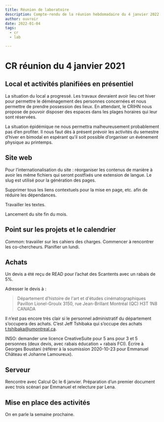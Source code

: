 ```yaml
---
title: Réunion de laboratoire 
description: Compte-rendu de la réunion hebdomadaire du 4 janvier 2022
author: ouvroir
date: 2022-01-04
tags: 
  - cr
  - lab

---
```

# CR réunion du 4 janvier 2021

## Local et activités planifiées en présentiel

La situation du local a progressé. Les travaux devraient avoir lieu cet hiver pour permettre le déménagement des personnes concernées et nous permettre de prendre possession des lieux. En attendant, le CRIHN nous propose de pouvoir disposer des espaces dans les plages horaires qui leur sont réservées. 

La situation épidémique ne nous permettra malheureusement probablement pas d’en profiter. Il nous faut dès à présent prévoir les activités du semestre d’hiver en bimodal en espérant qu’il soit possible d’organiser un événement physique au printemps.

## Site web

Pour l’internationalisation du site : réorganiser les contenus de manière à avoir les même fichiers qui seront postfixés une extension de langue. Le slug est utilisé pour la génération des pages.

Supprimer tous les liens contextuels pour la mise en page, etc. afin de réduire les dépendances.

Travailler les textes.

Lancement du site fin du mois.

## Point sur les projets et le calendrier

*Common*: travaiiler sur les cahiers des charges. Commencer à rencontrer les co-chercheurs. Planifier un lundi.

## Achats

Un devis a été reçu de READ pour l’achat des Scantents avec un rabais de 5%. 

Adresser le devis à :
>Département d’histoire de l'art et d'études cinématographiques
>Pavillon Lionel-Groulx
>3150, rue Jean-Brillant
>Montréal (QC) H3T 1N8
>CANADA

Il n’est pas encore très clair si le personnel administratif du département s’occupera des achats. C’est Jeff Tshibaka qui s’occupe des achats <t.tshibaka@umontreal.ca>.


INSO: demander une licence CreativeSuite pour 5 ans pour 3 et 5 personnes (deux devis, avec rabais éducation + rabais FCI). Écrire à Georges Boustani (référer à la soumission 2020-10-23 pour Emmanuel Château et Johanne Lamoureux).

## Serveur

Rencontre avec Calcul Qc le 6 janvier. Préparation d’un premier document avec trois scénari par Emmanuel et relecture par Lena.

## Mise en place des activités

On en parle la semaine prochaine.